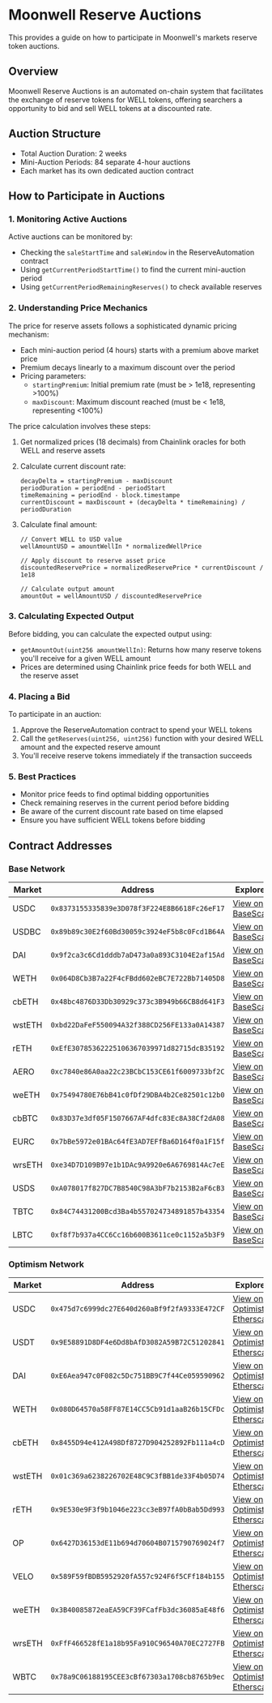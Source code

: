 # Moonwell Reserve Auctions

This provides a guide on how to participate in Moonwell's markets reserve token
auctions.

## Overview

Moonwell Reserve Auctions is an automated on-chain system that facilitates the
exchange of reserve tokens for WELL tokens, offering searchers a opportunity to
bid and sell WELL tokens at a discounted rate.

## Auction Structure

- Total Auction Duration: 2 weeks
- Mini-Auction Periods: 84 separate 4-hour auctions
- Each market has its own dedicated auction contract

## How to Participate in Auctions

### 1. Monitoring Active Auctions

Active auctions can be monitored by:

- Checking the `saleStartTime` and `saleWindow` in the ReserveAutomation
  contract
- Using `getCurrentPeriodStartTime()` to find the current mini-auction period
- Using `getCurrentPeriodRemainingReserves()` to check available reserves

### 2. Understanding Price Mechanics

The price for reserve assets follows a sophisticated dynamic pricing mechanism:

- Each mini-auction period (4 hours) starts with a premium above market price
- Premium decays linearly to a maximum discount over the period
- Pricing parameters:
  - `startingPremium`: Initial premium rate (must be > 1e18, representing >100%)
  - `maxDiscount`: Maximum discount reached (must be < 1e18, representing <100%)

The price calculation involves these steps:

1. Get normalized prices (18 decimals) from Chainlink oracles for both WELL and
   reserve assets
2. Calculate current discount rate:
   ```solidity
   decayDelta = startingPremium - maxDiscount
   periodDuration = periodEnd - periodStart
   timeRemaining = periodEnd - block.timestampe
   currentDiscount = maxDiscount + (decayDelta * timeRemaining) / periodDuration
   ```
3. Calculate final amount:

   ```solidity
   // Convert WELL to USD value
   wellAmountUSD = amountWellIn * normalizedWellPrice

   // Apply discount to reserve asset price
   discountedReservePrice = normalizedReservePrice * currentDiscount / 1e18

   // Calculate output amount
   amountOut = wellAmountUSD / discountedReservePrice
   ```

### 3. Calculating Expected Output

Before bidding, you can calculate the expected output using:

- `getAmountOut(uint256 amountWellIn)`: Returns how many reserve tokens you'll
  receive for a given WELL amount
- Prices are determined using Chainlink price feeds for both WELL and the
  reserve asset

### 4. Placing a Bid

To participate in an auction:

1. Approve the ReserveAutomation contract to spend your WELL tokens
2. Call the `getReserves(uint256, uint256)` function with your desired WELL
   amount and the expected reserve amount
3. You'll receive reserve tokens immediately if the transaction succeeds

### 5. Best Practices

- Monitor price feeds to find optimal bidding opportunities
- Check remaining reserves in the current period before bidding
- Be aware of the current discount rate based on time elapsed
- Ensure you have sufficient WELL tokens before bidding

## Contract Addresses

### Base Network

| Market | Address                                      | Explorer                                                                                    |
| ------ | -------------------------------------------- | ------------------------------------------------------------------------------------------- |
| USDC   | `0x8373155335839e3D078f3F224E8B6618Fc26eF17` | [View on BaseScan](https://basescan.org/address/0x8373155335839e3D078f3F224E8B6618Fc26eF17) |
| USDBC  | `0x89b89c30E2f60Bd30059c3924eF5b8c0Fcd1B64A` | [View on BaseScan](https://basescan.org/address/0x89b89c30E2f60Bd30059c3924eF5b8c0Fcd1B64A) |
| DAI    | `0x9f2ca3c6Cd1dddb7aD473a0a893C3104E2af15Ad` | [View on BaseScan](https://basescan.org/address/0x9f2ca3c6Cd1dddb7aD473a0a893C3104E2af15Ad) |
| WETH   | `0x064D8Cb3B7a22F4cFBdd602eBC7E722Bb71405D8` | [View on BaseScan](https://basescan.org/address/0x064D8Cb3B7a22F4cFBdd602eBC7E722Bb71405D8) |
| cbETH  | `0x48bc4876D33Db30929c373c3B949b66CB8d641F3` | [View on BaseScan](https://basescan.org/address/0x48bc4876D33Db30929c373c3B949b66CB8d641F3) |
| wstETH | `0xbd22DaFeF550094A32f388CD256FE133a0A14387` | [View on BaseScan](https://basescan.org/address/0xbd22DaFeF550094A32f388CD256FE133a0A14387) |
| rETH   | `0xEfE30785362225106367039971d82715dcB35192` | [View on BaseScan](https://basescan.org/address/0xEfE30785362225106367039971d82715dcB35192) |
| AERO   | `0xc7840e86A0aa22c23BCbC153CE61f6009733bf2C` | [View on BaseScan](https://basescan.org/address/0xc7840e86A0aa22c23BCbC153CE61f6009733bf2C) |
| weETH  | `0x75494780E76bB41c0fDf29DBA4b2Ce82501c12b0` | [View on BaseScan](https://basescan.org/address/0x75494780E76bB41c0fDf29DBA4b2Ce82501c12b0) |
| cbBTC  | `0x83D37e3df05F1507667AF4dfc83Ec8A38Cf2dA08` | [View on BaseScan](https://basescan.org/address/0x83D37e3df05F1507667AF4dfc83Ec8A38Cf2dA08) |
| EURC   | `0x7bBe5972e01BAc64fE3AD7EFfBa6D164f0a1F15f` | [View on BaseScan](https://basescan.org/address/0x7bBe5972e01BAc64fE3AD7EFfBa6D164f0a1F15f) |
| wrsETH | `0xe34D7D109B97e1b1DAc9A9920e6A6769814Ac7eE` | [View on BaseScan](https://basescan.org/address/0xe34D7D109B97e1b1DAc9A9920e6A6769814Ac7eE) |
| USDS   | `0xA078017f827DC7B8540C98A3bF7b2153B2aF6cB3` | [View on BaseScan](https://basescan.org/address/0xA078017f827DC7B8540C98A3bF7b2153B2aF6cB3) |
| TBTC   | `0x84C74431200Bcd3Ba4b557024734891857b43354` | [View on BaseScan](https://basescan.org/address/0x84C74431200Bcd3Ba4b557024734891857b43354) |
| LBTC   | `0xf8f7b937a4CC6Cc16b600B3611ce0c1152a5b3F9` | [View on BaseScan](https://basescan.org/address/0xf8f7b937a4CC6Cc16b600B3611ce0c1152a5b3F9) |

### Optimism Network

| Market | Address                                      | Explorer                                                                                                           |
| ------ | -------------------------------------------- | ------------------------------------------------------------------------------------------------------------------ |
| USDC   | `0x475d7c6999dc27E640d260aBf9f2fA9333E472CF` | [View on Optimistic Etherscan](https://optimistic.etherscan.io/address/0x475d7c6999dc27E640d260aBf9f2fA9333E472CF) |
| USDT   | `0x9E58891D8DF4e6Dd8bAfD3082A59B72C51202841` | [View on Optimistic Etherscan](https://optimistic.etherscan.io/address/0x9E58891D8DF4e6Dd8bAfD3082A59B72C51202841) |
| DAI    | `0xE6Aea947c0F082c5Dc751BB9C7f44Ce059590962` | [View on Optimistic Etherscan](https://optimistic.etherscan.io/address/0xE6Aea947c0F082c5Dc751BB9C7f44Ce059590962) |
| WETH   | `0x080D64570a58FF87E14CC5Cb91d1aaB26b15CFDc` | [View on Optimistic Etherscan](https://optimistic.etherscan.io/address/0x080D64570a58FF87E14CC5Cb91d1aaB26b15CFDc) |
| cbETH  | `0x8455D94e412A498Df8727D904252892Fb111a4cD` | [View on Optimistic Etherscan](https://optimistic.etherscan.io/address/0x8455D94e412A498Df8727D904252892Fb111a4cD) |
| wstETH | `0x01c369a6238226702E48C9C3fBB1de33F4b05D74` | [View on Optimistic Etherscan](https://optimistic.etherscan.io/address/0x01c369a6238226702E48C9C3fBB1de33F4b05D74) |
| rETH   | `0x9E530e9F3f9b1046e223cc3eB97fA0bBab5Dd993` | [View on Optimistic Etherscan](https://optimistic.etherscan.io/address/0x9E530e9F3f9b1046e223cc3eB97fA0bBab5Dd993) |
| OP     | `0x6427D36153dE11b694d70604B0715790769024f7` | [View on Optimistic Etherscan](https://optimistic.etherscan.io/address/0x6427D36153dE11b694d70604B0715790769024f7) |
| VELO   | `0x589F59fBDB5952920fA557c924F6f5CFf184b155` | [View on Optimistic Etherscan](https://optimistic.etherscan.io/address/0x589F59fBDB5952920fA557c924F6f5CFf184b155) |
| weETH  | `0x3B40085872eaEA59CF39FCafFb3dc36085aE48f6` | [View on Optimistic Etherscan](https://optimistic.etherscan.io/address/0x3B40085872eaEA59CF39FCafFb3dc36085aE48f6) |
| wrsETH | `0xFfF466528fE1a18b95Fa910C96540A70EC2727FB` | [View on Optimistic Etherscan](https://optimistic.etherscan.io/address/0xFfF466528fE1a18b95Fa910C96540A70EC2727FB) |
| WBTC   | `0x78a9C06188195CEE3cBf67303a1708cb8765b9ec` | [View on Optimistic Etherscan](https://optimistic.etherscan.io/address/0x78a9C06188195CEE3cBf67303a1708cb8765b9ec) |
